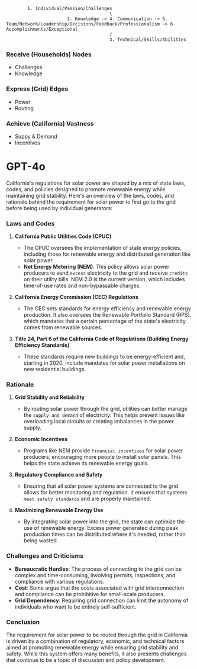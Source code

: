 
            1. Individual/Passion/Challenges
                                           \
                           2. Knowledge -> 4. Communication -> 5. Team/Network/Leadership/Decisions/Feedback/Professionalism -> 6. Accomplishments/Exceptional
                                           /
                                           3. Technical/Skills/Abilities

                                           

### Receive (Households) Nodes
- Challenges
- Knowledge

### Express (Grid) Edges
- Power
- Routing

### Achieve (California) Vastness
- Suppy & Demand
- Incentives   
             
            
        
# GPT-4o
                                           
California's regulations for solar power are shaped by a mix of state laws, codes, and policies designed to promote renewable energy while maintaining grid stability. Here's an overview of the laws, codes, and rationale behind the requirement for solar power to first go to the grid before being used by individual generators:

### Laws and Codes

1. **California Public Utilities Code (CPUC)**
   - The CPUC oversees the implementation of state energy policies, including those for renewable energy and distributed generation like solar power.
   - **Net Energy Metering (NEM)**: This policy allows solar power producers to send `excess` electricity to the grid and receive `credits` on their utility bills. NEM 2.0 is the current version, which includes time-of-use rates and non-bypassable charges.

2. **California Energy Commission (CEC) Regulations**
   - The CEC sets standards for energy efficiency and renewable energy production. It also oversees the Renewable Portfolio Standard (RPS), which mandates that a certain percentage of the state's electricity comes from renewable sources.

3. **Title 24, Part 6 of the California Code of Regulations (Building Energy Efficiency Standards)**
   - These standards require new buildings to be energy-efficient and, starting in 2020, include mandates for solar power installations on new residential buildings.

### Rationale

1. **Grid Stability and Reliability**
   - By routing solar power through the grid, utilities can better manage the `supply and demand` of electricity. This helps prevent issues like overloading local circuits or creating imbalances in the power supply.

2. **Economic Incentives**
   - Programs like NEM provide `financial incentives` for solar power producers, encouraging more people to install solar panels. This helps the state achieve its renewable energy goals.

3. **Regulatory Compliance and Safety**
   - Ensuring that all solar power systems are connected to the grid allows for better monitoring and regulation. It ensures that systems `meet safety standards` and are properly maintained.

4. **Maximizing Renewable Energy Use**
   - By integrating solar power into the grid, the state can optimize the use of renewable energy. Excess power generated during peak production times can be distributed where it's needed, rather than being wasted.

### Challenges and Criticisms

- **Bureaucratic Hurdles**: The process of connecting to the grid can be complex and time-consuming, involving permits, inspections, and compliance with various regulations.
- **Cost**: Some argue that the costs associated with grid interconnection and compliance can be prohibitive for small-scale producers.
- **Grid Dependency**: Requiring grid connection can limit the autonomy of individuals who want to be entirely self-sufficient.

### Conclusion

The requirement for solar power to be routed through the grid in California is driven by a combination of regulatory, economic, and technical factors aimed at promoting renewable energy while ensuring grid stability and safety. While this system offers many benefits, it also presents challenges that continue to be a topic of discussion and policy development.
